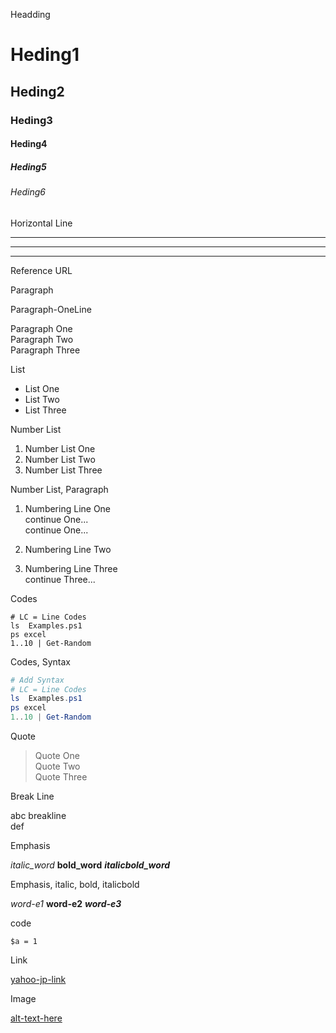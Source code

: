 ﻿
Headding

Heding1
=======

Heding2
-------

### Heding3 ###

#### Heding4 ####

##### Heding5 #####

###### Heding6 ######


Horizontal Line

---

-----------

---------------------


Reference URL

  [1]: http://google.jp  "google-jp"

  [2]: http://yahoo.jp  "yahoo-jp"


Paragraph

Paragraph-OneLine

Paragraph One  
Paragraph Two  
Paragraph Three


List

* List One
* List Two
* List Three


Number List

1. Number List One
2. Number List Two
3. Number List Three


Number List, Paragraph

1. Numbering Line One  
   continue One...  
   continue One...

2. Numbering Line Two

2. Numbering Line Three  
   continue Three...


Codes


```
# LC = Line Codes
ls  Examples.ps1
ps excel
1..10 | Get-Random
```


Codes, Syntax


```PowerShell
# Add Syntax
# LC = Line Codes
ls  Examples.ps1
ps excel
1..10 | Get-Random
```


Quote

> Quote One  
> Quote Two  
> Quote Three


Break Line

abc
breakline  
def

Emphasis

*italic_word*
**bold_word**
***italicbold_word***

Emphasis, italic, bold, italicbold

*word-e1*
**word-e2**
***word-e3***

code

`$a = 1`

Link

[yahoo-jp-link](http://yahoo.jp)

Image

[alt-text-here](https://github.com/rancomma/MarkDownPS/github.png)

